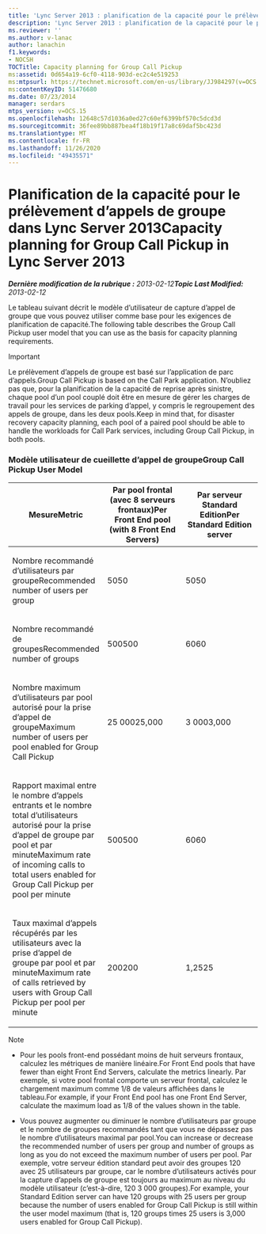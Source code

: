 ```yaml
---
title: 'Lync Server 2013 : planification de la capacité pour le prélèvement d’appels de groupe'
description: 'Lync Server 2013 : planification de la capacité pour le prélèvement d’appels de groupe.'
ms.reviewer: ''
ms.author: v-lanac
author: lanachin
f1.keywords:
- NOCSH
TOCTitle: Capacity planning for Group Call Pickup
ms:assetid: 0d654a19-6cf0-4118-903d-ec2c4e519253
ms:mtpsurl: https://technet.microsoft.com/en-us/library/JJ984297(v=OCS.15)
ms:contentKeyID: 51476680
ms.date: 07/23/2014
manager: serdars
mtps_version: v=OCS.15
ms.openlocfilehash: 12648c57d1036a0ed27c60ef6399bf570c5dcd3d
ms.sourcegitcommit: 36fee89bb887bea4f18b19f17a8c69daf5bc423d
ms.translationtype: MT
ms.contentlocale: fr-FR
ms.lasthandoff: 11/26/2020
ms.locfileid: "49435571"
---
```

# <a name="capacity-planning-for-group-call-pickup-in-lync-server-2013"></a><span data-ttu-id="edce4-103">Planification de la capacité pour le prélèvement d’appels de groupe dans Lync Server 2013</span><span class="sxs-lookup"><span data-stu-id="edce4-103">Capacity planning for Group Call Pickup in Lync Server 2013</span></span>

<div data-xmlns="http://www.w3.org/1999/xhtml">

<div class="topic" data-xmlns="http://www.w3.org/1999/xhtml" data-msxsl="urn:schemas-microsoft-com:xslt" data-cs="https://msdn.microsoft.com/">

<div data-asp="https://msdn2.microsoft.com/asp">



</div>

<div id="mainSection">

<div id="mainBody"><span data-ttu-id="edce4-104">

<span> </span></span><span class="sxs-lookup"><span data-stu-id="edce4-104">

<span> </span></span></span>

<span data-ttu-id="edce4-105">_**Dernière modification de la rubrique :** 2013-02-12_</span><span class="sxs-lookup"><span data-stu-id="edce4-105">_**Topic Last Modified:** 2013-02-12_</span></span>

<div id="sectionSection0" class="section">

<span data-ttu-id="edce4-106">Le tableau suivant décrit le modèle d’utilisateur de capture d’appel de groupe que vous pouvez utiliser comme base pour les exigences de planification de capacité.</span><span class="sxs-lookup"><span data-stu-id="edce4-106">The following table describes the Group Call Pickup user model that you can use as the basis for capacity planning requirements.</span></span>

<div>


> [!IMPORTANT]  
> <span data-ttu-id="edce4-107">Le prélèvement d’appels de groupe est basé sur l’application de parc d’appels.</span><span class="sxs-lookup"><span data-stu-id="edce4-107">Group Call Pickup is based on the Call Park application.</span></span> <span data-ttu-id="edce4-108">N’oubliez pas que, pour la planification de la capacité de reprise après sinistre, chaque pool d’un pool couplé doit être en mesure de gérer les charges de travail pour les services de parking d’appel, y compris le regroupement des appels de groupe, dans les deux pools.</span><span class="sxs-lookup"><span data-stu-id="edce4-108">Keep in mind that, for disaster recovery capacity planning, each pool of a paired pool should be able to handle the workloads for Call Park services, including Group Call Pickup, in both pools.</span></span>



</div>

### <a name="group-call-pickup-user-model"></a><span data-ttu-id="edce4-109">Modèle utilisateur de cueillette d’appel de groupe</span><span class="sxs-lookup"><span data-stu-id="edce4-109">Group Call Pickup User Model</span></span>

<table>
<colgroup>
<col style="width: 33%" />
<col style="width: 33%" />
<col style="width: 33%" />
</colgroup>
<thead>
<tr class="header">
<th><span data-ttu-id="edce4-110">Mesure</span><span class="sxs-lookup"><span data-stu-id="edce4-110">Metric</span></span></th>
<th><span data-ttu-id="edce4-111">Par pool frontal (avec 8 serveurs frontaux)</span><span class="sxs-lookup"><span data-stu-id="edce4-111">Per Front End pool (with 8 Front End Servers)</span></span></th>
<th><span data-ttu-id="edce4-112">Par serveur Standard Edition</span><span class="sxs-lookup"><span data-stu-id="edce4-112">Per Standard Edition server</span></span></th>
</tr>
</thead>
<tbody>
<tr class="odd">
<td><p><span data-ttu-id="edce4-113">Nombre recommandé d’utilisateurs par groupe</span><span class="sxs-lookup"><span data-stu-id="edce4-113">Recommended number of users per group</span></span></p></td>
<td><p><span data-ttu-id="edce4-114">50</span><span class="sxs-lookup"><span data-stu-id="edce4-114">50</span></span></p></td>
<td><p><span data-ttu-id="edce4-115">50</span><span class="sxs-lookup"><span data-stu-id="edce4-115">50</span></span></p></td>
</tr>
<tr class="even">
<td><p><span data-ttu-id="edce4-116">Nombre recommandé de groupes</span><span class="sxs-lookup"><span data-stu-id="edce4-116">Recommended number of groups</span></span></p></td>
<td><p><span data-ttu-id="edce4-117">500</span><span class="sxs-lookup"><span data-stu-id="edce4-117">500</span></span></p></td>
<td><p><span data-ttu-id="edce4-118">60</span><span class="sxs-lookup"><span data-stu-id="edce4-118">60</span></span></p></td>
</tr>
<tr class="odd">
<td><p><span data-ttu-id="edce4-119">Nombre maximum d’utilisateurs par pool autorisé pour la prise d’appel de groupe</span><span class="sxs-lookup"><span data-stu-id="edce4-119">Maximum number of users per pool enabled for Group Call Pickup</span></span></p></td>
<td><p><span data-ttu-id="edce4-120">25 000</span><span class="sxs-lookup"><span data-stu-id="edce4-120">25,000</span></span></p></td>
<td><p><span data-ttu-id="edce4-121">3 000</span><span class="sxs-lookup"><span data-stu-id="edce4-121">3,000</span></span></p></td>
</tr>
<tr class="even">
<td><p><span data-ttu-id="edce4-122">Rapport maximal entre le nombre d’appels entrants et le nombre total d’utilisateurs autorisé pour la prise d’appel de groupe par pool et par minute</span><span class="sxs-lookup"><span data-stu-id="edce4-122">Maximum rate of incoming calls to total users enabled for Group Call Pickup per pool per minute</span></span></p></td>
<td><p><span data-ttu-id="edce4-123">500</span><span class="sxs-lookup"><span data-stu-id="edce4-123">500</span></span></p></td>
<td><p><span data-ttu-id="edce4-124">60</span><span class="sxs-lookup"><span data-stu-id="edce4-124">60</span></span></p></td>
</tr>
<tr class="odd">
<td><p><span data-ttu-id="edce4-125">Taux maximal d’appels récupérés par les utilisateurs avec la prise d’appel de groupe par pool et par minute</span><span class="sxs-lookup"><span data-stu-id="edce4-125">Maximum rate of calls retrieved by users with Group Call Pickup per pool per minute</span></span></p></td>
<td><p><span data-ttu-id="edce4-126">200</span><span class="sxs-lookup"><span data-stu-id="edce4-126">200</span></span></p></td>
<td><p><span data-ttu-id="edce4-127">1,25</span><span class="sxs-lookup"><span data-stu-id="edce4-127">25</span></span></p></td>
</tr>
</tbody>
</table>


<div>


> [!NOTE]  
> <UL>
> <LI>
> <P><span data-ttu-id="edce4-128">Pour les pools front-end possédant moins de huit serveurs frontaux, calculez les métriques de manière linéaire.</span><span class="sxs-lookup"><span data-stu-id="edce4-128">For Front End pools that have fewer than eight Front End Servers, calculate the metrics linearly.</span></span> <span data-ttu-id="edce4-129">Par exemple, si votre pool frontal comporte un serveur frontal, calculez le chargement maximum comme 1/8 de valeurs affichées dans le tableau.</span><span class="sxs-lookup"><span data-stu-id="edce4-129">For example, if your Front End pool has one Front End Server, calculate the maximum load as 1/8 of the values shown in the table.</span></span></P>
> <LI>
> <P><span data-ttu-id="edce4-130">Vous pouvez augmenter ou diminuer le nombre d’utilisateurs par groupe et le nombre de groupes recommandés tant que vous ne dépassez pas le nombre d’utilisateurs maximal par pool.</span><span class="sxs-lookup"><span data-stu-id="edce4-130">You can increase or decrease the recommended number of users per group and number of groups as long as you do not exceed the maximum number of users per pool.</span></span> <span data-ttu-id="edce4-131">Par exemple, votre serveur édition standard peut avoir des groupes 120 avec 25 utilisateurs par groupe, car le nombre d’utilisateurs activés pour la capture d’appels de groupe est toujours au maximum au niveau du modèle utilisateur (c’est-à-dire, 120 3 000 groupes).</span><span class="sxs-lookup"><span data-stu-id="edce4-131">For example, your Standard Edition server can have 120 groups with 25 users per group because the number of users enabled for Group Call Pickup is still within the user model maximum (that is, 120 groups times 25 users is 3,000 users enabled for Group Call Pickup).</span></span></P></LI></UL><span data-ttu-id="edce4-132">



</div>

</div>

</div>

<span> </span>

</div>

</div>

</span><span class="sxs-lookup"><span data-stu-id="edce4-132">



</div>

</div>

</div>

<span> </span>

</div>

</div>

</span></span></div>


